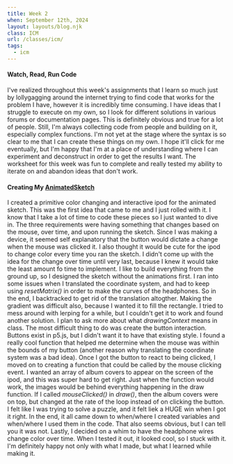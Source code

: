 ```yaml
---
title: Week 2
when: September 12th, 2024
layout: layouts/blog.njk
class: ICM
url: /classes/icm/
tags:
  - icm
---
```


#### Watch, Read, Run Code

I've realized throughout this week's assignments that I learn so much just by lollygagging around the internet trying to find code
that works for the problem I have, however it is incredibly time consuming. I have ideas that I struggle to execute on my own, so I look for different solutions
in various forums or documentation pages. This is definitely obvious and true for a lot of people. Still, I'm always collecting code from people and building on it, especially
complex functions. I'm not yet at the stage where the syntax is so clear to me that I can create these things on my own. I hope it'll click for me eventually, but I'm
happy that I'm at a place of understanding where I can experiment and deconstruct in order to get the results I want. The worksheet for this week was fun to complete and really tested my ability
to iterate on and abandon ideas that don't work.

#### Creating My [AnimatedSketch](https://editor.p5js.org/oliviaemlee/sketches/Nm11vqA10)

I created a primitive color changing and interactive ipod for the animated sketch. This was the first idea that came to me and I just rolled with it. I know
that I take a lot of time to code these pieces so I just wanted to dive in. The three requirements were having something that changes based on the mouse, over time, and upon running the sketch.
Since I was making a device, it seemed self explanatory that the button would dictate a change when the mouse was clicked it. I also thought it would be cute for the ipod to change color every time you ran the sketch.
I didn't come up with the idea for the change over time until very last, because I knew it would take the least amount fo time to implement. I like to build everything from the ground up, so I designed the sketch without the animations first.
I ran into some issues when I translated the coordinate system, and had to keep using <i>resetMatrix()</i> in order to make the curves of the headphones. So in the end, I backtracked to get rid of the translation altogther.
Making the gradient was difficult also, because I wanted it to fill the rectangle. I tried to mess around with lerping for a while, but I couldn't get it to work and found another solution. I plan to ask more about what <i>drawingContext</i> means in class.
The most difficult thing to do was create the button interaction. Buttons exist in p5.js, but I didn't want it to have that existing style. I found a really cool function that helped me determine when the mouse was within the bounds of my button (another reason why translating the coordinate system was a bad idea).
Once I got the button to react to being clicked, I moved on to creating a function that could be called by the mouse clicking event. I wanted an array of album covers to appear on the screen of the ipod, and this was super hard to get right. Just when the function would work, the images would be behind everything happening in the draw
function. If I called <i>mouseClicked()</i> in <i>draw()</i>, then the album covers were on top, but changed at the rate of the loop instead of on clicking the button. I felt like I was trying to solve a puzzle, and it felt liek a HUGE win when I got it right.
In the end, it all came down to when/where I created variables and when/where I used them in the code. That also seems obvious, but I can tell you it was not. Lastly, I decided on a whim to have the headphone wires change color over time. When I tested it out, it looked cool, so I stuck with it.
I'm definitely happy not only with what I made, but what I learned while making it.
